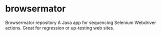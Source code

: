 # browsermator
Browsermator repository
A Java app for sequencing Selenium Webdriver actions.  Great for regression or up-testing web sites.

